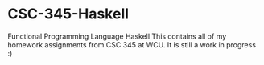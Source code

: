 # CSC-345-Haskell
Functional Programming Language Haskell 
This contains all of my homework assignments from CSC 345 at WCU. It is still a work in progress :) 

